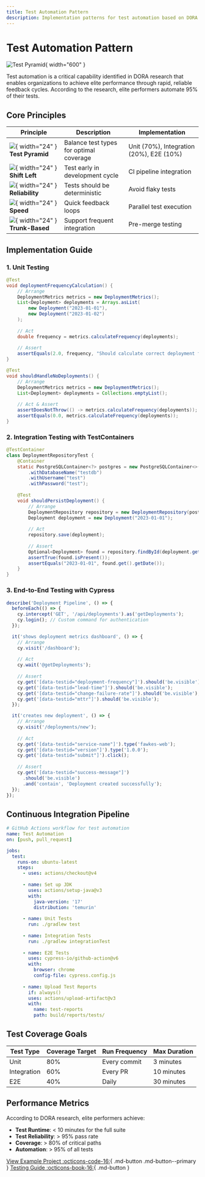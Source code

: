 ```yaml
---
title: Test Automation Pattern
description: Implementation patterns for test automation based on DORA research and elite performance practices
---
```


# Test Automation Pattern

![Test Pyramid](../assets/images/patterns/test-pyramid.png){ width="600" }

Test automation is a critical capability identified in DORA research that enables organizations to achieve elite performance through rapid, reliable feedback cycles. According to the research, elite performers automate 95% of their tests.

## Core Principles

| Principle | Description | Implementation |
|-----------|-------------|----------------|
| ![](../assets/images/icons/pyramid.png){ width="24" } **Test Pyramid** | Balance test types for optimal coverage | Unit (70%), Integration (20%), E2E (10%) |
| ![](../assets/images/icons/shift-left.png){ width="24" } **Shift Left** | Test early in development cycle | CI pipeline integration |
| ![](../assets/images/icons/reliable.png){ width="24" } **Reliability** | Tests should be deterministic | Avoid flaky tests |
| ![](../assets/images/icons/fast.png){ width="24" } **Speed** | Quick feedback loops | Parallel test execution |
| ![](../assets/images/icons/trunk.png){ width="24" } **Trunk-Based** | Support frequent integration | Pre-merge testing |

## Implementation Guide

### 1. Unit Testing

```java
@Test
void deploymentFrequencyCalculation() {
    // Arrange
    DeploymentMetrics metrics = new DeploymentMetrics();
    List<Deployment> deployments = Arrays.asList(
        new Deployment("2023-01-01"),
        new Deployment("2023-01-02")
    );
    
    // Act
    double frequency = metrics.calculateFrequency(deployments);
    
    // Assert
    assertEquals(2.0, frequency, "Should calculate correct deployment frequency");
}

@Test
void shouldHandleNoDeployments() {
    // Arrange
    DeploymentMetrics metrics = new DeploymentMetrics();
    List<Deployment> deployments = Collections.emptyList();
    
    // Act & Assert
    assertDoesNotThrow(() -> metrics.calculateFrequency(deployments));
    assertEquals(0.0, metrics.calculateFrequency(deployments));
}
```

### 2. Integration Testing with TestContainers

```java
@TestContainer
class DeploymentRepositoryTest {
    @Container
    static PostgreSQLContainer<?> postgres = new PostgreSQLContainer<>("postgres:14")
        .withDatabaseName("testdb")
        .withUsername("test")
        .withPassword("test");
    
    @Test
    void shouldPersistDeployment() {
        // Arrange
        DeploymentRepository repository = new DeploymentRepository(postgres.getJdbcUrl());
        Deployment deployment = new Deployment("2023-01-01");
        
        // Act
        repository.save(deployment);
        
        // Assert
        Optional<Deployment> found = repository.findById(deployment.getId());
        assertTrue(found.isPresent());
        assertEquals("2023-01-01", found.get().getDate());
    }
}
```

### 3. End-to-End Testing with Cypress

```javascript
describe('Deployment Pipeline', () => {
  beforeEach(() => {
    cy.intercept('GET', '/api/deployments').as('getDeployments');
    cy.login(); // Custom command for authentication
  });

  it('shows deployment metrics dashboard', () => {
    // Arrange
    cy.visit('/dashboard');
    
    // Act
    cy.wait('@getDeployments');
    
    // Assert
    cy.get('[data-testid="deployment-frequency"]').should('be.visible');
    cy.get('[data-testid="lead-time"]').should('be.visible');
    cy.get('[data-testid="change-failure-rate"]').should('be.visible');
    cy.get('[data-testid="mttr"]').should('be.visible');
  });

  it('creates new deployment', () => {
    // Arrange
    cy.visit('/deployments/new');
    
    // Act
    cy.get('[data-testid="service-name"]').type('fawkes-web');
    cy.get('[data-testid="version"]').type('1.0.0');
    cy.get('[data-testid="submit"]').click();
    
    // Assert
    cy.get('[data-testid="success-message"]')
      .should('be.visible')
      .and('contain', 'Deployment created successfully');
  });
});
```

## Continuous Integration Pipeline

```yaml
# GitHub Actions workflow for test automation
name: Test Automation
on: [push, pull_request]

jobs:
  test:
    runs-on: ubuntu-latest
    steps:
      - uses: actions/checkout@v4
      
      - name: Set up JDK
        uses: actions/setup-java@v3
        with:
          java-version: '17'
          distribution: 'temurin'
      
      - name: Unit Tests
        run: ./gradlew test
      
      - name: Integration Tests
        run: ./gradlew integrationTest
        
      - name: E2E Tests
        uses: cypress-io/github-action@v6
        with:
          browser: chrome
          config-file: cypress.config.js
      
      - name: Upload Test Reports
        if: always()
        uses: actions/upload-artifact@v3
        with:
          name: test-reports
          path: build/reports/tests/
```

## Test Coverage Goals

| Test Type | Coverage Target | Run Frequency | Max Duration |
|-----------|----------------|---------------|--------------|
| Unit | 80% | Every commit | 3 minutes |
| Integration | 60% | Every PR | 10 minutes |
| E2E | 40% | Daily | 30 minutes |

## Performance Metrics

According to DORA research, elite performers achieve:

- **Test Runtime**: < 10 minutes for the full suite
- **Test Reliability**: > 95% pass rate
- **Coverage**: > 80% of critical paths
- **Automation**: > 95% of all tests

[View Example Project :octicons-code-16:](../examples/test-automation){ .md-button .md-button--primary }
[Testing Guide :octicons-book-16:](../guides/testing){ .md-button }